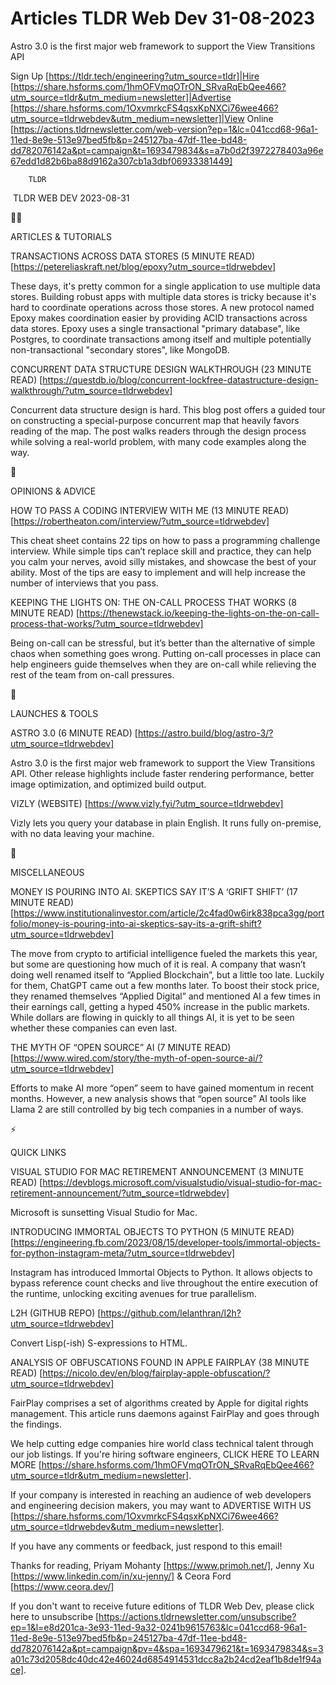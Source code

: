# Articles TLDR Web Dev 31-08-2023

Astro 3.0 is the first major web framework to support the View
Transitions API  

Sign Up [https://tldr.tech/engineering?utm_source=tldr]|Hire
[https://share.hsforms.com/1hmOFVmqOTrON_SRvaRqEbQee466?utm_source=tldr&utm_medium=newsletter]|Advertise
[https://share.hsforms.com/1OxvmrkcFS4qsxKpNXCi76wee466?utm_source=tldrwebdev&utm_medium=newsletter]|View
Online
[https://actions.tldrnewsletter.com/web-version?ep=1&lc=041ccd68-96a1-11ed-8e9e-513e97bed5fb&p=245127ba-47df-11ee-bd48-dd782076142a&pt=campaign&t=1693479834&s=a7b0d2f3972278403a96e67edd1d82b6ba88d9162a307cb1a3dbf06933381449]


		TLDR 

 TLDR WEB DEV 2023-08-31

🧑‍💻 

ARTICLES & TUTORIALS

TRANSACTIONS ACROSS DATA STORES (5 MINUTE READ)
[https://petereliaskraft.net/blog/epoxy?utm_source=tldrwebdev]

These days, it's pretty common for a single application to use
multiple data stores. Building robust apps with multiple data stores
is tricky because it's hard to coordinate operations across those
stores. A new protocol named Epoxy makes coordination easier by
providing ACID transactions across data stores. Epoxy uses a single
transactional "primary database", like Postgres, to coordinate
transactions among itself and multiple potentially non-transactional
"secondary stores", like MongoDB. 

CONCURRENT DATA STRUCTURE DESIGN WALKTHROUGH (23 MINUTE READ)
[https://questdb.io/blog/concurrent-lockfree-datastructure-design-walkthrough/?utm_source=tldrwebdev]

Concurrent data structure design is hard. This blog post offers a
guided tour on constructing a special-purpose concurrent map that
heavily favors reading of the map. The post walks readers through the
design process while solving a real-world problem, with many code
examples along the way. 

🧠 

OPINIONS & ADVICE

HOW TO PASS A CODING INTERVIEW WITH ME (13 MINUTE READ)
[https://robertheaton.com/interview/?utm_source=tldrwebdev]

This cheat sheet contains 22 tips on how to pass a programming
challenge interview. While simple tips can’t replace skill and
practice, they can help you calm your nerves, avoid silly mistakes,
and showcase the best of your ability. Most of the tips are easy to
implement and will help increase the number of interviews that you
pass. 

KEEPING THE LIGHTS ON: THE ON-CALL PROCESS THAT WORKS (8 MINUTE READ)
[https://thenewstack.io/keeping-the-lights-on-the-on-call-process-that-works/?utm_source=tldrwebdev]

Being on-call can be stressful, but it’s better than the alternative
of simple chaos when something goes wrong. Putting on-call processes
in place can help engineers guide themselves when they are on-call
while relieving the rest of the team from on-call pressures. 

🚀 

LAUNCHES & TOOLS

ASTRO 3.0 (6 MINUTE READ)
[https://astro.build/blog/astro-3/?utm_source=tldrwebdev]

Astro 3.0 is the first major web framework to support the View
Transitions API. Other release highlights include faster rendering
performance, better image optimization, and optimized build output. 

VIZLY (WEBSITE) [https://www.vizly.fyi/?utm_source=tldrwebdev]

Vizly lets you query your database in plain English. It runs fully
on-premise, with no data leaving your machine. 

🎁 

MISCELLANEOUS

MONEY IS POURING INTO AI. SKEPTICS SAY IT’S A ‘GRIFT SHIFT’ (17
MINUTE READ)
[https://www.institutionalinvestor.com/article/2c4fad0w6irk838pca3gg/portfolio/money-is-pouring-into-ai-skeptics-say-its-a-grift-shift?utm_source=tldrwebdev]

The move from crypto to artificial intelligence fueled the markets
this year, but some are questioning how much of it is real. A company
that wasn’t doing well renamed itself to “Applied Blockchain”,
but a little too late. Luckily for them, ChatGPT came out a few months
later. To boost their stock price, they renamed themselves “Applied
Digital” and mentioned AI a few times in their earnings call,
getting a hyped 450% increase in the public markets. While dollars are
flowing in quickly to all things AI, it is yet to be seen whether
these companies can even last. 

THE MYTH OF “OPEN SOURCE” AI (7 MINUTE READ)
[https://www.wired.com/story/the-myth-of-open-source-ai/?utm_source=tldrwebdev]

Efforts to make AI more “open” seem to have gained momentum in
recent months. However, a new analysis shows that “open source” AI
tools like Llama 2 are still controlled by big tech companies in a
number of ways. 

⚡ 

QUICK LINKS

VISUAL STUDIO FOR MAC RETIREMENT ANNOUNCEMENT (3 MINUTE READ)
[https://devblogs.microsoft.com/visualstudio/visual-studio-for-mac-retirement-announcement/?utm_source=tldrwebdev]

Microsoft is sunsetting Visual Studio for Mac. 

INTRODUCING IMMORTAL OBJECTS TO PYTHON (5 MINUTE READ)
[https://engineering.fb.com/2023/08/15/developer-tools/immortal-objects-for-python-instagram-meta/?utm_source=tldrwebdev]

Instagram has introduced Immortal Objects to Python. It allows objects
to bypass reference count checks and live throughout the entire
execution of the runtime, unlocking exciting avenues for true
parallelism. 

L2H (GITHUB REPO)
[https://github.com/lelanthran/l2h?utm_source=tldrwebdev]

Convert Lisp(-ish) S-expressions to HTML. 

ANALYSIS OF OBFUSCATIONS FOUND IN APPLE FAIRPLAY (38 MINUTE READ)
[https://nicolo.dev/en/blog/fairplay-apple-obfuscation/?utm_source=tldrwebdev]

FairPlay comprises a set of algorithms created by Apple for digital
rights management. This article runs daemons against FairPlay and goes
through the findings. 

 We help cutting edge companies hire world class technical talent
through our job listings. If you're hiring software engineers, CLICK
HERE TO LEARN MORE
[https://share.hsforms.com/1hmOFVmqOTrON_SRvaRqEbQee466?utm_source=tldr&utm_medium=newsletter].


If your company is interested in reaching an audience of web
developers and engineering decision makers, you may want to ADVERTISE
WITH US
[https://share.hsforms.com/1OxvmrkcFS4qsxKpNXCi76wee466?utm_source=tldrwebdev&utm_medium=newsletter].


If you have any comments or feedback, just respond to this email! 

Thanks for reading, 
Priyam Mohanty [https://www.primoh.net/], Jenny Xu
[https://www.linkedin.com/in/xu-jenny/] & Ceora Ford
[https://www.ceora.dev/] 

If you don't want to receive future editions of TLDR Web Dev,
please click here to unsubscribe
[https://actions.tldrnewsletter.com/unsubscribe?ep=1&l=e8d201ca-3e93-11ed-9a32-0241b9615763&lc=041ccd68-96a1-11ed-8e9e-513e97bed5fb&p=245127ba-47df-11ee-bd48-dd782076142a&pt=campaign&pv=4&spa=1693479621&t=1693479834&s=3a01c73d2058dc40dc42e46024d6854914531dcc8a2b24cd2eaf1b8de1f94ace].